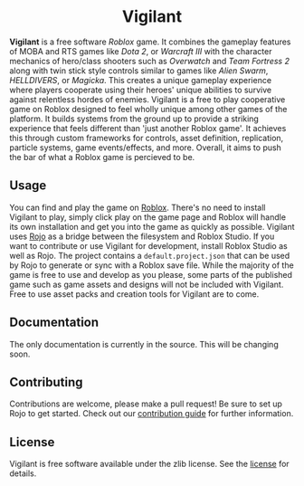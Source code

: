 <div align="center">
	<h1>Vigilant</h1>
</div>

**Vigilant** is a free software *Roblox* game. It combines the gameplay features of MOBA and RTS games like *Dota 2*, or *Warcraft III* with the character mechanics of hero/class shooters such as *Overwatch* and *Team Fortress 2* along with twin stick style controls similar to games like *Alien Swarm*, *HELLDIVERS*, or *Magicka*. This creates a unique gameplay experience where players cooperate using their heroes' unique abilities to survive against relentless hordes of enemies.
Vigilant is a free to play cooperative game on Roblox designed to feel wholly unique among other games of the platform. It builds systems from the ground up to provide a striking experience that feels different than 'just another Roblox game'. It achieves this through custom frameworks for controls, asset definition, replication, particle systems, game events/effects, and more. Overall, it aims to push the bar of what a Roblox game is percieved to be.

## Usage
You can find and play the game on [Roblox](https://www.roblox.com/games/2510941316). There's no need to install Vigilant to play, simply click play on the game page and Roblox will handle its own installation and get you into the game as quickly as possible.
Vigilant uses [Rojo](https://rojo.space/) as a bridge between the filesystem and Roblox Studio. If you want to contribute or use Vigilant for development, install Roblox Studio as well as Rojo. The project contains a `default.project.json` that can be used by Rojo to generate or sync with a Roblox save file.
While the majority of the game is free to use and develop as you please, some parts of the published game such as game assets and designs will not be included with Vigilant. Free to use asset packs and creation tools for Vigilant are to come.

## Documentation
The only documentation is currently in the source. This will be changing soon.

## Contributing
Contributions are welcome, please make a pull request!
Be sure to set up Rojo to get started. Check out our [contribution guide](CONTRIBUTING.md) for further information.

## License
Vigilant is free software available under the zlib license. See the [license](LICENSE.md) for details.
